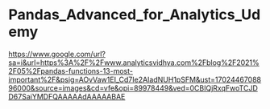 # Pandas_Advanced_for_Analytics_Udemy

https://www.google.com/url?sa=i&url=https%3A%2F%2Fwww.analyticsvidhya.com%2Fblog%2F2021%2F05%2Fpandas-functions-13-most-important%2F&psig=AOvVaw1EI_Cd7Ie2AIadNUH1pSFM&ust=1702446708896000&source=images&cd=vfe&opi=89978449&ved=0CBIQjRxqFwoTCJDD67SaiYMDFQAAAAAdAAAAABAE

